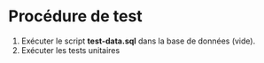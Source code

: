 # Procédure de test
1. Exécuter le script **test-data.sql** dans la base de données (vide).
2. Exécuter les tests unitaires